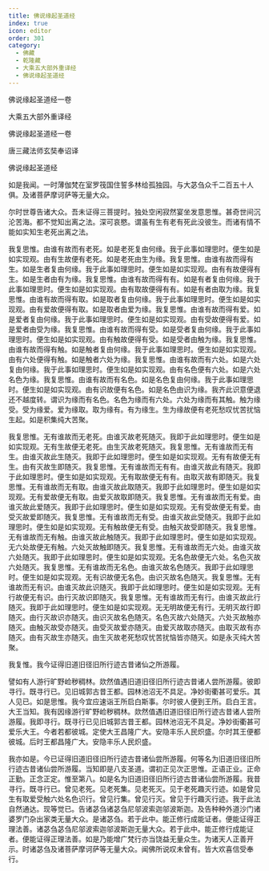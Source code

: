 ```yaml
---
title: 佛说缘起圣道经
index: true
icon: editor
order: 301
category:
  - 佛藏
  - 乾隆藏
  - 大乘五大部外重译经
  - 佛说缘起圣道经
---
```


佛说缘起圣道经一卷  

大乘五大部外重译经  

佛说缘起圣道经一卷  

唐三藏法师玄奘奉诏译  

佛说缘起圣道经  

如是我闻。一时薄伽梵在室罗筏国住誓多林给孤独园。与大苾刍众千二百五十人俱。及诸菩萨摩诃萨等无量大众。  

尔时世尊告诸大众。吾未证得三菩提时。独处空闲寂然宴坐发意思惟。甚奇世间沉沦苦海。都不觉知出离之法。深可哀愍。谓虽有生有老有死此没彼生。而诸有情不能如实知生老死出离之法。  

我复思惟。由谁有故而有老死。如是老死复由何缘。我于此事如理思时。便生如是如实现观。由有生故便有老死。如是老死由生为缘。我复思惟。由谁有故而得有生。如是生者复由何缘。我于此事如理思时。便生如是如实现观。由有有故便得有生。如是生者由有为缘。我复思惟。由谁有故而得有有。如是有者复由何缘。我于此事如理思时。便生如是如实现观。由有取故便得有有。如是有者由取为缘。我复思惟。由谁有故而得有取。如是取者复由何缘。我于此事如理思时。便生如是如实现观。由有爱故便得有取。如是取者由爱为缘。我复思惟。由谁有故而得有爱。如是爱者复由何缘。我于此事如理思时。便生如是如实现观。由有受故便得有爱。如是爱者由受为缘。我复思惟。由谁有故而得有受。如是受者复由何缘。我于此事如理思时。便生如是如实现观。由有触故便得有受。如是受者由触为缘。我复思惟。由谁有故而得有触。如是触者复由何缘。我于此事如理思时。便生如是如实现观。由有六处便得有触。如是触者六处为缘。我复思惟。由谁有故而有六处。如是六处复由何缘。我于此事如理思时。便生如是如实现观。由有名色便有六处。如是六处名色为缘。我复思惟。由谁有故而有名色。如是名色复由何缘。我于此事如理思时。便生如是如实现观。由有识故便有名色。如是名色由识为缘。我齐此识意便退还不越度转。谓识为缘而有名色。名色为缘而有六处。六处为缘而有其触。触为缘受。受为缘爱。爱为缘取。取为缘有。有为缘生。生为缘故便有老死愁叹忧苦扰恼生起。如是积集纯大苦聚。  

我复思惟。无有谁故而无老死。由谁灭故老死随灭。我即于此如理思时。便生如是如实现观。无有生故便无老死。由生灭故老死随灭。我复思惟。无有谁故而无有生。由谁灭故此生随灭。我即于此如理思时。便生如是如实现观。无有有故便无有生。由有灭故生即随灭。我复思惟。无有谁故而无有有。由谁灭故此有随灭。我即于此如理思时。便生如是如实现观。无有取故便无有有。由取灭故有即随灭。我复思惟。无有谁故而无有取。由谁灭故此取随灭。我即于此如理思时。便生如是如实现观。无有爱故便无有取。由爱灭故取即随灭。我复思惟。无有谁故而无有爱。由谁灭故此爱随灭。我即于此如理思时。便生如是如实现观。无有受故便无有爱。由受灭故爱即随灭。我复思惟。无有谁故而无有受。由谁灭故此受随灭。我即于此如理思时。便生如是如实现观。无有触故便无有受。由触灭故受即随灭。我复思惟。无有谁故而无有触。由谁灭故此触随灭。我即于此如理思时。便生如是如实现观。无六处故便无有触。六处灭故触即随灭。我复思惟。无有谁故而无六处。由谁灭故六处随灭。我即于此如理思时。便生如是如实现观。无名色故便无六处。名色灭故六处随灭。我复思惟。无有谁故而无名色。由谁灭故名色随灭。我即于此如理思时。便生如是如实现观。无有识故便无名色。由识灭故名色随灭。我复思惟。无有谁故而无有识。由谁灭故此识随灭。我即于此如理思时。便生如是如实现观。无有行故便无有识。由行灭故识即随灭。我复思惟。无有谁故而无有行。由谁灭故此行随灭。我即于此如理思时。便生如是如实现观。无无明故便无有行。无明灭故行即随灭。由行灭故识亦随灭。由识灭故名色随灭。名色灭故六处随灭。六处灭故触亦随灭。由触灭故受亦随灭。由受灭故爱亦随灭。由爱灭故取亦随灭。由取灭故有亦随灭。由有灭故生亦随灭。由生灭故老死愁叹忧苦扰恼皆亦随灭。如是永灭纯大苦聚。  

我复惟。我今证得旧道旧径旧所行迹古昔诸仙之所游履。  

譬如有人游行旷野崄秽稠林。欻然值遇旧道旧径旧所行迹古昔诸人尝所游履。彼即寻行。既寻行已。见旧城郭古昔王都。园林池沼无不具足。净妙街衢甚可爱乐。其人见已。如是思惟。我今宜应速诣王所启白斯事。尔时彼人便到王所。启白王言。大王当知。我有因缘游行旷野崄秽稠林。欻然值遇旧道旧径旧所行迹古昔诸人尝所游履。我即寻行。既寻行已见旧城郭古昔王都。园林池沼无不具足。净妙街衢甚可爱乐大王。今者若都彼城。定使大王昌隆广大。安隐丰乐人民炽盛。尔时其王便都彼城。后时王都昌隆广大。安隐丰乐人民炽盛。  

我亦如是。今已证得旧道旧径旧所行迹古昔诸仙尝所游履。何等名为旧道旧径旧所行迹古昔诸仙尝所游履。当知即是八支圣道。谓初正见次正思惟。正语正业。正命正勤。正念正定。惟至第八。如是名为旧道旧径旧所行迹古昔诸仙尝所游履。我昔寻行。既寻行已。曾见老死。见老死集。见老死灭。见于老死趣灭行迹。如是曾见生有取爱受触六处名色识行。曾见行集。曾见行灭。曾见于行趣灭行迹。我于此法自然通达。现等觉已。告诸苾刍诸苾刍尼邬波索迦邬波斯迦。及告种种外道沙门诸婆罗门杂出家类无量大众。是诸苾刍。若于此中。能正修行成能证者。便能证得正理法善。诸苾刍苾刍尼邬波索迦邬波斯迦无量大众。若于此中。能正修行成能证者。便能证得正理法善。如是乃能增广梵行亦当饶益无量众生。为诸天人正善开示。时诸苾刍及诸菩萨摩诃萨等无量大众。闻佛所说叹未曾有。皆大欢喜信受奉行。  
